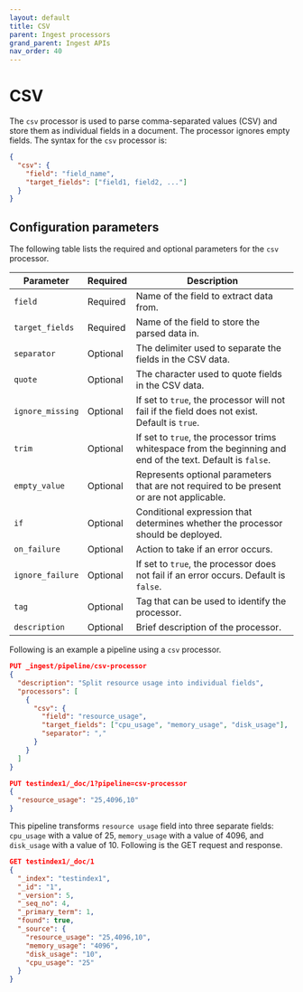 ```yaml
---
layout: default
title: CSV
parent: Ingest processors 
grand_parent: Ingest APIs
nav_order: 40
---
```


# CSV

The `csv` processor is used to parse comma-separated values (CSV) and store them as individual fields in a document. The processor ignores empty fields. The syntax for the `csv` processor is: 

```json
{
  "csv": {
    "field": "field_name",
    "target_fields": ["field1, field2, ..."]
  }
}
```

## Configuration parameters

The following table lists the required and optional parameters for the `csv` processor.

**Parameter** | **Required** | **Description** |
|-----------|-----------|-----------|
`field`  | Required  | Name of the field to extract data from.  |
`target_fields`  | Required  | Name of the field to store the parsed data in. |
`separator`  | Optional  | The delimiter used to separate the fields in the CSV data.  |
`quote`  | Optional  | The character used to quote fields in the CSV data.  |
`ignore_missing`  | Optional | If set to `true`, the processor will not fail if the field does not exist. Default is `true`.  | 
`trim`  | Optional  | If set to `true`, the processor trims whitespace from the beginning and end of the text. Default is `false`.  |
`empty_value`  | Optional  | Represents optional parameters that are not required to be present or are not applicable.  |
`if`  | Optional  | Conditional expression that determines whether the processor should be deployed.  | 
`on_failure`  | Optional | Action to take if an error occurs. | 
`ignore_failure`  | Optional | If set to `true`, the processor does not fail if an error occurs. Default is `false`.  |
`tag`  | Optional  | Tag that can be used to identify the processor.  | 
`description`  | Optional  | Brief description of the processor.  |  

Following is an example a pipeline using a `csv` processor.

```json
PUT _ingest/pipeline/csv-processor
{
  "description": "Split resource usage into individual fields",
  "processors": [
    {
      "csv": {
        "field": "resource_usage",
        "target_fields": ["cpu_usage", "memory_usage", "disk_usage"],
        "separator": ","
      }
    }
  ]
}

PUT testindex1/_doc/1?pipeline=csv-processor
{
  "resource_usage": "25,4096,10"
}
```

This pipeline transforms `resource usage` field into three separate fields: `cpu_usage` with a value of 25, `memory_usage` with a value of 4096, and `disk_usage` with a value of 10. Following is the GET request and response.

```json
GET testindex1/_doc/1
{
  "_index": "testindex1",
  "_id": "1",
  "_version": 5,
  "_seq_no": 4,
  "_primary_term": 1,
  "found": true,
  "_source": {
    "resource_usage": "25,4096,10",
    "memory_usage": "4096",
    "disk_usage": "10",
    "cpu_usage": "25"
  }
}
```
